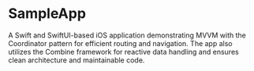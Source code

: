 # SampleApp

 A Swift and SwiftUI-based iOS application demonstrating MVVM with the Coordinator pattern for efficient routing and navigation. The app also utilizes the Combine framework for reactive data handling and ensures clean architecture and maintainable code.
